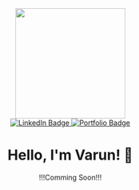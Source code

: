 <div id="header" align="center">
  <img src="https://media.tenor.com/GfSX-u7VGM4AAAAC/coding.gif" width="220"/>

  <div id="badges">
  <a href="https://www.linkedin.com/in/varun-upadhyay-898232210/">
    <img src="https://img.shields.io/badge/LinkedIn-blue?style=for-the-badge&logo=linkedin&logoColor=white" alt="LinkedIn Badge"/>
  </a>
  <a href="varunu311.github.io">
    <img src="https://img.shields.io/badge/Portfolio-red?style=for-the-badge&logo=web&logoColor=white" alt="Portfolio Badge"/>
</a>
  </div>
  <h1>
  Hello, I'm Varun! 👋
</h1>

!!!Comming Soon!!!
